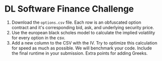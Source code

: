 # DL Software Finance Challenge 

1. Download the `options.csv` file. Each row is an obfuscated option contract and it's corresponding bid, ask, and underlying security price.
2. Use the european black scholes model to calculate the implied volatility for every option in the csv. 
3. Add a new column to the CSV with the IV. Try to optimize this calculation for speed as much as possible. We will benchmark your code. Include the final runtime in your submission. Extra points for adding Greeks. 


